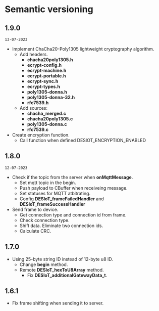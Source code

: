 # Semantic versioning

## 1.9.0

`13-07-2023`

- Implement ChaCha20-Poly1305 lightweight cryptography algorithm.
  - Add headers.
    - **chacha20poly1305.h**
    - **ecrypt-config.h**
    - **ecrypt-machine.h**
    - **ecrypt-portable.h**
    - **ecrypt-sync.h**
    - **ecrypt-types.h**
    - **poly1305-donna.h**
    - **poly1305-donna-32.h**
    - **rfc7539.h**
  - Add sources:
    - **chacha_merged.c**
    - **chacha20poly1305.c**
    - **poly1305-donna.c**
    - **rfc7539.c**
- Create encryption function.
  - Call function when defined DESIOT_ENCRYPTION_ENABLED

## 1.8.0

`12-07-2023`

- Check if the topic from the server when **onMqttMessage**.
  - Set mqtt topic in the begin.
  - Push payload to CBuffer when receiveing message.
  - Set statuses for MQTT atbitrating.
  - Config **DESIoT_frameFailedHandler** and **DESIoT_frameSuccessHandler**
- Send frame to device.
  - Get connection type and connection id from frame.
  - Check connection type.
  - Shift data. Eliminate two connection ids.
  - Calculate CRC.

## 1.7.0

- Using 25-byte string ID instead of 12-byte u8 ID.
  - Change **begin** method.
  - Remote **DESIoT_hexToU8Array** method.
    - Fix **DESIoT_additionalGatewayData_t**.

## 1.6.1

- Fix frame shifting when sending it to server.

